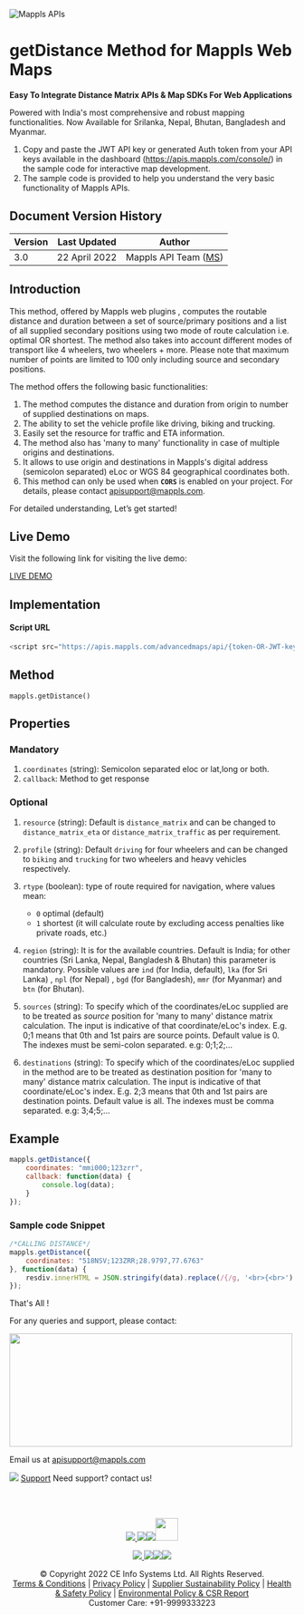 ![Mappls APIs](https://about.mappls.com/images/mappls-b-logo.svg)

# getDistance Method for Mappls Web Maps

**Easy To Integrate Distance Matrix APIs & Map SDKs For Web Applications**

Powered with India's most comprehensive and robust mapping functionalities. Now Available for Srilanka, Nepal, Bhutan, Bangladesh and Myanmar.

1. Copy and paste the JWT API key or generated Auth token from your API keys available in the dashboard (https://apis.mappls.com/console/) in the sample code for interactive map development.
2. The sample code is provided to help you understand the very basic functionality of Mappls APIs.


## Document Version History

| Version | Last Updated | Author |
| ---- | ---- | ---- |
| 3.0 | 22 April 2022 | Mappls API Team ([MS](https://github.com/mamtasharma117)) |



## Introduction

This method, offered by Mappls web plugins , computes the routable distance and duration between a set of source/primary positions and a list of all supplied secondary positions using two mode of route calculation i.e. optimal OR shortest. The method also takes into account different modes of transport like 4 wheelers, two wheelers + more. Please note that maximum number of points are limited to 100 only including source and secondary positions.

The method offers the following basic functionalities: 
1. The method computes the distance and duration from origin to number of supplied destinations on maps.
2. The ability to set the vehicle profile like driving, biking and trucking.
3. Easily set the resource for traffic and ETA information.
4. The method also has 'many to many' functionality in case of multiple origins and destinations.
5. It allows to use origin and destinations in Mappls's digital address (semicolon separated) eLoc or WGS 84 geographical coordinates both.
6. This method can only be used when **`CORS`** is enabled on your project. For details, please contact apisupport@mappls.com.

For detailed understanding, Let’s get started!

## Live Demo

Visit the following link for visiting the live demo:

[LIVE DEMO](https://www.mapmyindia.com/api/advanced-maps/doc/sample/mapmyindia-maps-distance-matrix-plugin)


## Implementation

#### Script URL

```js
<script src="https://apis.mappls.com/advancedmaps/api/{token-OR-JWT-key}/map_sdk_plugins"></script>
```

## Method

`mappls.getDistance()`

## Properties
### Mandatory

1. `coordinates` (string): Semicolon separated eloc or lat,long or both.
2. `callback`: Method to get response
### Optional
1. `resource` (string): Default is `distance_matrix` and can be changed to `distance_matrix_eta` or `distance_matrix_traffic` as per requirement.
2. `profile` (string): Default `driving` for four wheelers and can be changed to `biking` and `trucking` for two wheelers and heavy vehicles respectively.
3. `rtype` (boolean): type of route required for navigation, where values mean:
    -   `0` optimal (default) 
    -   `1` shortest (it will calculate route by excluding access penalties like private roads, etc.)

4. `region` (string): It is for the available countries. Default is India; for other countries (Sri Lanka, Nepal, Bangladesh & Bhutan) this parameter is mandatory. Possible values are `ind` (for India, default), `lka` (for Sri Lanka) , `npl` (for Nepal) , `bgd` (for Bangladesh), `mmr` (for Myanmar) and `btn` (for Bhutan).

5. `sources` (string): To specify which of the coordinates/eLoc supplied are to be treated as *source* position for 'many to many' distance matrix calculation. The input is indicative of that coordinate/eLoc's index.
E.g. 0;1 means that 0th and 1st pairs are source points. Default value is 0. The indexes must be semi-colon separated. e.g: 0;1;2;...
6. `destinations` (string): To specify which of the coordinates/eLoc supplied in the method are to be treated as destination position for 'many to many' distance matrix calculation. The input is indicative of that coordinate/eLoc's index. 
E.g. 2;3 means that 0th and 1st pairs are destination points. Default value is all. The indexes must be comma separated. e.g: 3;4;5;...

## Example
```js
mappls.getDistance({
    coordinates: "mmi000;123zrr",
    callback: function(data) {
        console.log(data);
    }
});
```

### Sample code Snippet

```js
/*CALLING DISTANCE*/
mappls.getDistance({
    coordinates: "518NSV;123ZRR;28.9797,77.6763"
}, function(data) {
    resdiv.innerHTML = JSON.stringify(data).replace(/{/g, '<br>{<br>').replace(/}/g, '<br>}<br>').replace(/","/g, '",<br>"');
});
```




That's All !


For any queries and support, please contact: 

<img src="https://cdn.mapmyindia.com/mappls_web/maps_widget_v2/images/mappls.svg?service=google_gsuite"  width="500" height="200" />

Email us at [apisupport@mappls.com](mailto:apisupport@mappls.com)


![](https://www.mapmyindia.com/api/img/icons/support.png)
[Support](https://www.mapmyindia.com/api/index.php#f_cont)
Need support? contact us!

<br></br>

[<p align="center"> <img src="https://www.mapmyindia.com/api/img/icons/stack-overflow.png"/> ](https://stackoverflow.com/questions/tagged/mapmyindia-api)[![](https://www.mapmyindia.com/api/img/icons/blog.png)](http://www.mapmyindia.com/blog/)[![](https://www.mapmyindia.com/api/img/icons/gethub.png)](https://github.com/MapmyIndia)[<img src="https://mmi-api-team.s3.ap-south-1.amazonaws.com/API-Team/npm-logo.one-third%5B1%5D.png" height="40"/> </p>](https://www.npmjs.com/org/mapmyindia) 



[<p align="center"> <img src="https://www.mapmyindia.com/june-newsletter/icon4.png"/> ](https://www.facebook.com/MapmyIndia)[![](https://www.mapmyindia.com/june-newsletter/icon2.png)](https://twitter.com/MapmyIndia)[![](https://www.mapmyindia.com/newsletter/2017/aug/llinkedin.png)](https://www.linkedin.com/company/mapmyindia)[![](https://www.mapmyindia.com/june-newsletter/icon3.png)](https://www.youtube.com/user/MapmyIndia/)




<div align="center">© Copyright 2022 CE Info Systems Ltd. All Rights Reserved.</div>

<div align="center"> <a href="https://www.mapmyindia.com/api/terms-&-conditions">Terms & Conditions</a> | <a href="https://www.mapmyindia.com/about/privacy-policy">Privacy Policy</a> | <a href="https://www.mapmyindia.com/pdf/mapmyIndia-sustainability-policy-healt-labour-rules-supplir-sustainability.pdf">Supplier Sustainability Policy</a> | <a href="https://www.mapmyindia.com/pdf/Health-Safety-Management.pdf">Health & Safety Policy</a> | <a href="https://www.mapmyindia.com/pdf/Environment-Sustainability-Policy-CSR-Report.pdf">Environmental Policy & CSR Report</a>

<div align="center">Customer Care: +91-9999333223</div>
